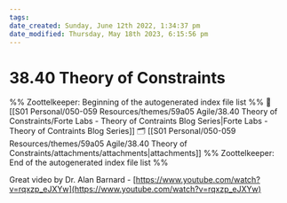 ```yaml
---
tags: 
date_created: Sunday, June 12th 2022, 1:34:37 pm
date_modified: Thursday, May 18th 2023, 6:15:56 pm
---
```

# 38.40 Theory of Constraints
%% Zoottelkeeper: Beginning of the autogenerated index file list  %%
📄 [[S01 Personal/050-059 Resources/themes/59a05 Agile/38.40 Theory of Constraints/Forte Labs - Theory of Contraints Blog Series|Forte Labs - Theory of Contraints Blog Series]]
🗂️ [[S01 Personal/050-059 Resources/themes/59a05 Agile/38.40 Theory of Constraints/attachments/attachments|attachments]]
%% Zoottelkeeper: End of the autogenerated index file list  %%

Great video by Dr. Alan Barnard - [https://www.youtube.com/watch?v=rqxzp_eJXYw](https://www.youtube.com/watch?v=rqxzp_eJXYw)
